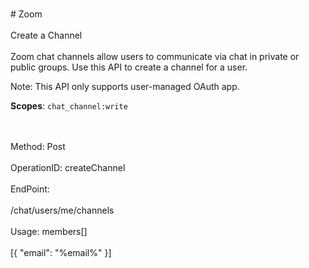 <br>#     Zoom</br>
<br>Create a Channel</br>
<br>Zoom chat channels allow users to communicate via chat in private or public groups. Use this API to create a channel for a user.

 Note:  This API only supports user-managed OAuth app.

**Scopes**: `chat_channel:write`
 
</br>
<br>Method: Post</br>
<br>OperationID: createChannel</br>
<br>EndPoint:</br>
<br>/chat/users/me/channels</br>
<br>Usage: members[]</br>
<br>[{
  "email": "%email%"
}]</br>
